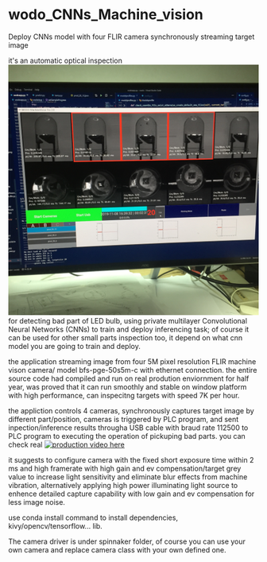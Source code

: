 # wodo_CNNs_Machine_vision
Deploy CNNs model with four FLIR camera synchronously streaming target image

it's an automatic optical inspection ![application](https://github.com/phengxu/wodo_CNNs_Machine_vision/blob/main/data/icons/IMG_0746.JPG) for detecting bad part of LED bulb, using private multilayer Convolutional Neural Networks (CNNs) to train and deploy inferencing task; of course it can be used for other small parts inspection too, it depend on what cnn model you are going to train and deploy.

the application streaming image from four 5M pixel resolution FLIR machine vison camera/ model bfs-pge-50s5m-c with ethernet connection. the entire source code had compiled and run on real prodution enviornment for half year, was proved that it can run smoothly and stable on window platform with high performance, can inspecitng targets with speed 7K per hour.

the appliction controls 4 cameras, synchronously captures target image by different part/position, cameras is triggered by PLC program, and sent inpection/inference results througha  USB cable with braud rate 112500 to PLC program to executing the operation of pickuping bad parts. you can check real  [![production video here](http://www.youtube.com/embed/nzCObkuFY-E/0.jpg)](http://www.youtube.com/embed/nzCObkuFY-E)

it suggests to configure camera with the fixed short exposure time within 2 ms and high framerate with high gain and ev compensation/target grey value to increase light sensitivity and eliminate blur effects from machine vibration, alternatively applying high power illuminating light source to enhence detailed capture capability with low gain and ev compensation for less image noise.

use conda install command to install dependencies, kivy/opencv/tensorflow... lib.

The camera driver is under spinnaker folder, of course you can use your own camera and replace camera class with your own defined one.

